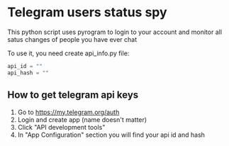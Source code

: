 # Telegram users status spy
This python script uses pyrogram to login to your account and monitor all satus changes of people you have ever chat

To use it, you need create api_info.py file:
~~~ python 
api_id = ""
api_hash = ""
~~~ 

## How to get telegram api keys
1. Go to https://my.telegram.org/auth
2. Login and create app (name doesn't matter)
3. Click "API development tools"
4. In "App Configuration" section you will find your api id and hash
